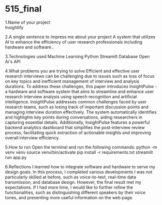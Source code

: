 # 515_final  
1.Name of your project  
Insightify

2.A single sentence to impress me about your project
A system that utilizes AI to enhance the efficiency of user research professionals including hardware and software..


3.Technologies used
Machine Learning
Python
Streamilt
Database
Open Ai's API


4.What problems you are trying to solve
Efficient and effective user research interviews can be challenging due to issues such as loss of focus on key topics and inefficient management of interview and analysis durations. To address these challenges, this paper introduces InsightPulse - a hardware and software system that aims to streamline and enhance user research interview analysis using speech recognition and artificial intelligence. InsightPulse addresses common challenges faced by user research teams, such as losing track of important discussion points and managing interview duration effectively. The system automatically identifies and highlights key points during conversations, aiding researchers in capturing essential details. Additionally, InsightPulse features a powerful backend analytics dashboard that simplifies the post-interview review process, facilitating quick extraction of actionable insights and improving overall interview efficiency.

5.How to run
Open the terminal and run the following commands: python -m venv venv source venv/bin/activate pip install -r requirements.txt streamlit run app.py


6.Reflections
I learned how to integrate software and hardware to serve my design goals. In this process, I completed various developments I was not particularly skilled at before, such as voice-to-text, real-time data transmission, and database design. However, the final result met my expectations. If I had more time, I would like to further refine the functionalities, such as distinguishing different speakers by their voice tones, and presenting more useful information on the web page.
